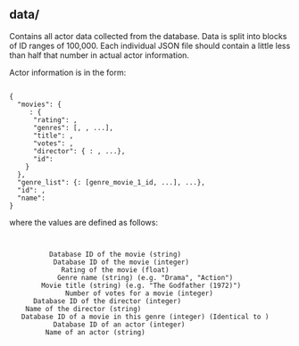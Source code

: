 ## data/

Contains all actor data collected from the database. Data is split into blocks of ID ranges of 100,000. Each individual JSON file should contain a little less than half that number in actual actor information.

Actor information is in the form:
<pre><code>
{
  "movies": {
    <movie_id*> : {
	  "rating": <rating>,
	  "genres": [<genre_1>, <genre_2>, ...],
	  "title": <movie_title>,
	  "votes": <votes>,
	  "director": { <director_1_id>: <director_1_name>, ...},
	  "id": <movie_id>
	}
  },
  "genre_list": {<genre_1>: [genre_movie_1_id, ...], ...},
  "id": <actor_id>,
  "name": <actor_name>
}
</code></pre>

where the values are defined as follows:

<pre><code>

<movie_id*>          Database ID of the movie (string)
<movie_id>           Database ID of the movie (integer)
<rating>             Rating of the movie (float)
<genre_i>            Genre name (string) (e.g. "Drama", "Action")
<movie_title>        Movie title (string) (e.g. "The Godfather (1972)")
<votes>              Number of votes for a movie (integer)
<director_i_id>      Database ID of the director (integer)
<director_i_name>    Name of the director (string)
<genre_movie_i_id>   Database ID of a movie in this genre (integer) (Identical to <movie_id>)
<actor_id>           Database ID of an actor (integer)
<actor_name>         Name of an actor (string)

</code></pre>
